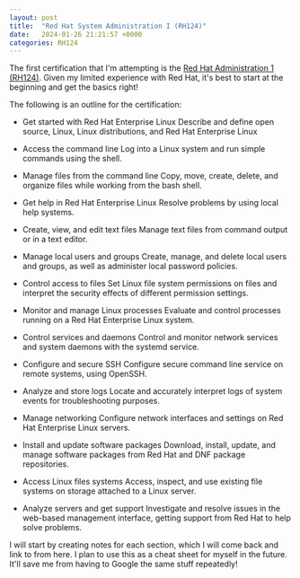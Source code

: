 ```yaml
---
layout: post
title:  "Red Hat System Administration I (RH124)"
date:   2024-01-26 21:21:57 +0000
categories: RH124
---
```


The first certification that I'm attempting is the [Red Hat Administration 1 (RH124)](https://www.redhat.com/en/services/training/rh124-red-hat-system-administration-i). Given my limited experience with Red Hat, it's best to start at the beginning and get the basics right!

The following is an outline for the certification:

- Get started with Red Hat Enterprise Linux
    Describe and define open source, Linux, Linux distributions, and Red Hat Enterprise Linux

- Access the command line
    Log into a Linux system and run simple commands using the shell.

- Manage files from the command line
    Copy, move, create, delete, and organize files while working from the bash shell.

- Get help in Red Hat Enterprise Linux
    Resolve problems by using local help systems.

- Create, view, and edit text files
    Manage text files from command output or in a text editor.

- Manage local users and groups
    Create, manage, and delete local users and groups, as well as administer local password policies.

- Control access to files
    Set Linux file system permissions on files and interpret the security effects of different permission settings.

- Monitor and manage Linux processes
    Evaluate and control processes running on a Red Hat Enterprise Linux system.

- Control services and daemons
    Control and monitor network services and system daemons with the systemd service.

- Configure and secure SSH
    Configure secure command line service on remote systems, using OpenSSH.

- Analyze and store logs
    Locate and accurately interpret logs of system events for troubleshooting purposes.

- Manage networking
    Configure network interfaces and settings on Red Hat Enterprise Linux servers.

- Install and update software packages
    Download, install, update, and manage software packages from Red Hat and DNF package repositories.

- Access Linux files systems
    Access, inspect, and use existing file systems on storage attached to a Linux server.

- Analyze servers and get support
    Investigate and resolve issues in the web-based management interface, getting support from Red Hat to help solve problems.

I will start by creating notes for each section, which I will come back and link to from here. I plan to use this as a cheat sheet for myself in the future. It'll save me from having to Google the same stuff repeatedly!
